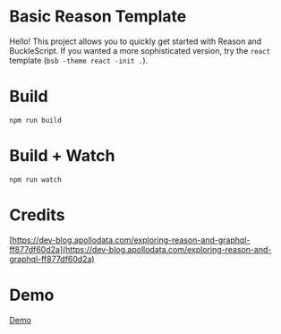 # Basic Reason Template

Hello! This project allows you to quickly get started with Reason and BuckleScript. If you wanted a more sophisticated version, try the `react` template (`bsb -theme react -init .`).

# Build
```
npm run build
```

# Build + Watch

```
npm run watch
```


# Credits
[https://dev-blog.apollodata.com/exploring-reason-and-graphql-ff877df60d2a](https://dev-blog.apollodata.com/exploring-reason-and-graphql-ff877df60d2a)

# Demo
[Demo](https://0mrxoafxkk.execute-api.eu-west-1.amazonaws.com/development/)
